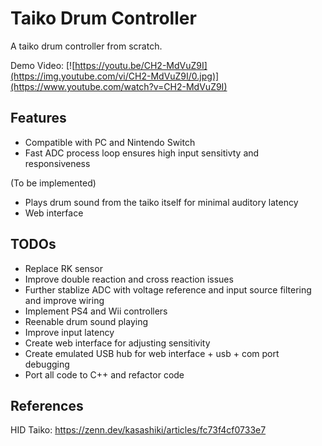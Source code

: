 # Taiko Drum Controller

A taiko drum controller from scratch.

Demo Video:
[![https://youtu.be/CH2-MdVuZ9I](https://img.youtube.com/vi/CH2-MdVuZ9I/0.jpg)](https://www.youtube.com/watch?v=CH2-MdVuZ9I)

## Features

- Compatible with PC and Nintendo Switch
- Fast ADC process loop ensures high input sensitivty and responsiveness

(To be implemented)
- Plays drum sound from the taiko itself for minimal auditory latency
- Web interface

## TODOs

- Replace RK sensor
- Improve double reaction and cross reaction issues
- Further stablize ADC with voltage reference and input source filtering and improve wiring
- Implement PS4 and Wii controllers
- Reenable drum sound playing
- Improve input latency
- Create web interface for adjusting sensitivity
- Create emulated USB hub for web interface + usb + com port debugging
- Port all code to C++ and refactor code

## References

HID Taiko: https://zenn.dev/kasashiki/articles/fc73f4cf0733e7